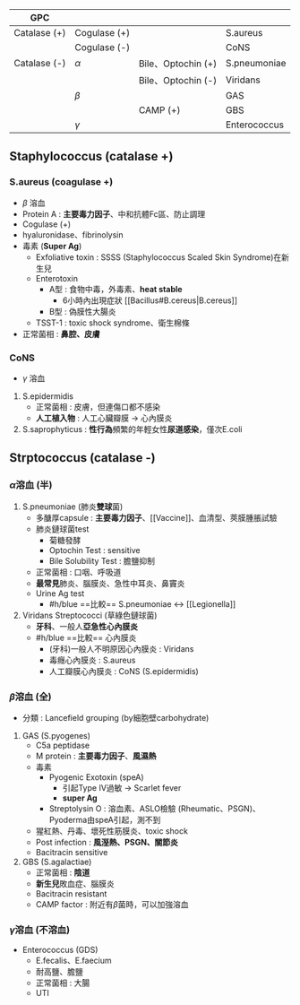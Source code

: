 | GPC          |              |                    |              |
|--------------|--------------|--------------------|--------------|
| Catalase (+) | Cogulase (+) |                    | S.aureus     |
|              | Cogulase (-) |                    | CoNS         |
| Catalase (-) | $\alpha$        | Bile、Optochin (+) | S.pneumoniae |
|              |              | Bile、Optochin (-) | Viridans     |
|              | $\beta$         |                    | GAS          |
|              |              | CAMP (+)           | GBS          |
|              | $\gamma$        |                    |  Enterococcus      |
## Staphylococcus (catalase +)
### S.aureus (coagulase +)
- $\beta$ 溶血
- Protein A : **主要毒力因子**、中和抗體Fc區、防止調理
- Cogulase (+)
- hyaluronidase、fibrinolysin
- 毒素 (**Super Ag**)
	- Exfoliative toxin : SSSS (Staphylococcus Scaled Skin Syndrome)在新生兒
	- Enterotoxin
		- A型 : 食物中毒，外毒素、**heat stable**
			- 6小時內出現症狀 [[Bacillus#B.cereus|B.cereus]]
		- B型 : 偽膜性大腸炎
	- TSST-1 : toxic shock syndrome、衛生棉條
- 正常菌相 : **鼻腔、皮膚**
### CoNS
- $\gamma$ 溶血
1. S.epidermidis 
	- 正常菌相 : 皮膚，但連傷口都不感染
	- **人工植入物** : 人工心臟瓣膜 -> 心內膜炎
2. S.saprophyticus : **性行為**頻繁的年輕女性**尿道感染**，僅次E.coli
## Strptococcus (catalase -)
### $\alpha$溶血 (半)

1. S.pneumoniae (肺炎**雙球**菌)
	- 多醣厚capsule : **主要毒力因子**、[[Vaccine]]、血清型、莢膜腫脹試驗
	- 肺炎鏈球菌test
		- 菊糖發酵
		- Optochin Test : sensitive
		- Bile Solubility Test : 膽鹽抑制
	- 正常菌相 : 口咽、呼吸道
	- **最常見**肺炎、腦膜炎、急性中耳炎、鼻竇炎
	- Urine Ag test
		- #h/blue ==比較== S.pneumoniae <-> [[Legionella]]
2. Viridans Streptococci (草綠色鏈球菌)
	- **牙科**、一般人**亞急性心內膜炎**
	- #h/blue ==比較== 心內膜炎
		- (牙科)一般人不明原因心內膜炎 : Viridans
		- 毒癮心內膜炎 : S.aureus
		- 人工瓣膜心內膜炎 : CoNS (S.epidermidis)
### $\beta$溶血 (全)
- 分類 : Lancefield grouping (by細胞壁carbohydrate)
1. GAS (S.pyogenes)
	- C5a peptidase
	- M protein : **主要毒力因子**、**風濕熱**
	- 毒素
		- Pyogenic Exotoxin (speA)
			- 引起Type IV過敏 -> Scarlet fever
			- **super Ag**
		- Streptolysin O : 溶血素、ASLO檢驗 (Rheumatic、PSGN)、Pyoderma由speA引起，測不到
	- 猩紅熱、丹毒、壞死性筋膜炎、toxic shock
	- Post infection : **風溼熱、PSGN、關節炎**
	- Bacitracin sensitive
2. GBS (S.agalactiae)
	- 正常菌相 : **陰道**
	- **新生兒**敗血症、腦膜炎
	- Bacitracin resistant
	- CAMP factor : 附近有$\beta$菌時，可以加強溶血
### $\gamma$溶血 (不溶血)
- Enterococcus (GDS)
	- E.fecalis、E.faecium
	- 耐高鹽、膽鹽
	- 正常菌相 : 大腸
	- UTI